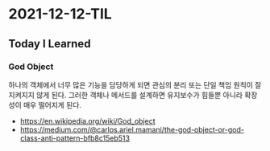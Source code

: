 # 2021-12-12-TIL

## Today I Learned

### God Object

하나의 객체에서 너무 많은 기능을 담당하게 되면 관심의 분리 또는 단일 책임 원칙이 잘 지켜지지 않게 된다. 그러한 객체나 메서드를 설계하면 유지보수가 힘들뿐 아니라 확장성이 매우 떨어지게 된다.

- https://en.wikipedia.org/wiki/God_object
- https://medium.com/@carlos.ariel.mamani/the-god-object-or-god-class-anti-pattern-bfb8c15eb513
